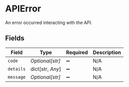# APIError

An error occurred interacting with the API.


## Fields

| Field              | Type               | Required           | Description        |
| ------------------ | ------------------ | ------------------ | ------------------ |
| `code`             | *Optional[str]*    | :heavy_minus_sign: | N/A                |
| `details`          | dict[str, *Any*]   | :heavy_minus_sign: | N/A                |
| `message`          | *Optional[str]*    | :heavy_minus_sign: | N/A                |